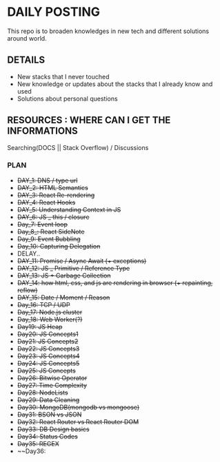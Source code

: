 # DAILY POSTING

This repo is to broaden knowledges in new tech and different solutions around world.

## DETAILS
* New stacks that I never touched
* New knowledge or updates about the stacks that I already know and used
* Solutions about personal questions

## RESOURCES : WHERE CAN I GET THE INFORMATIONS
Searching(DOCS || Stack Overflow) / Discussions

### PLAN
* ~~DAY_1: DNS / type url~~
* ~~DAY_2: HTML Semantics~~
* ~~DAY_3: React Re-rendering~~
* ~~DAY_4: React Hooks~~
* ~~DAY_5: Understanding Context in JS~~
* ~~DAY_6: JS _ this / closure~~
* ~~Day_7: Event loop~~
* ~~Day_8_: React SideNote~~ 
* ~~Day_9: Event Bubbling~~
* ~~Day_10: Capturing Delegation~~
* DELAY..
* ~~DAY_11: Promise / Async Await (+ exceptions)~~
* ~~DAY_12: JS _ Primitive / Reference Type~~
* ~~DAY_13: JS + Garbage Collection~~
* ~~DAY_14: how html, css, and js are rendering in browser (+ repainting, reflow)~~ 
* ~~DAY_15: Date / Moment / Reason~~
* ~~Day_16: TCP / UDP~~
* ~~Day_17: Node.js cluster~~ 
* ~~Day_18: Web Worker(?)~~
* ~~Day19: JS Heap~~
* ~~Day20: JS Concepts1~~
* ~~Day21: JS Concepts2~~
* ~~Day22: JS Concepts3~~
* ~~Day23: JS Concepts4~~
* ~~Day24: JS Concepts5~~
* ~~Day25: JS Concepts~~
* ~~Day26: Bitwise Operator~~
* ~~Day27: Time Complexity~~
* ~~Day28: NodeLists~~
* ~~Day29: Data Cleaning~~
* ~~Day30: MongoDB(mongodb vs mongoose)~~
* ~~Day31: BSON vs JSON~~
* ~~Day32: React Router vs React Router DOM~~
* ~~Day33: DB Design basics~~
* ~~Day34: Status Codes~~
* ~~Day35: REGEX~~
* ~~Day36: 